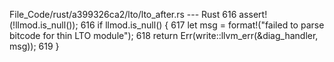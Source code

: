 File_Code/rust/a399326ca2/lto/lto_after.rs --- Rust
616         assert!(!llmod.is_null());                                                                                                                       616         if llmod.is_null() {
                                                                                                                                                             617             let msg = format!("failed to parse bitcode for thin LTO module");
                                                                                                                                                             618             return Err(write::llvm_err(&diag_handler, msg));
                                                                                                                                                             619         }

